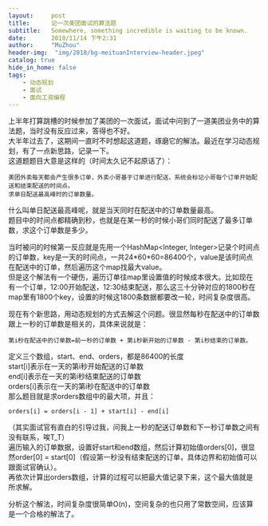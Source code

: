 ```yaml
---
layout:     post
title:      记一次美团面试的算法题
subtitle:   Somewhere, something incredible is waiting to be known.
date:       2018/11/14 下午2:31
author:     "MuZhou"
header-img:  "img/2018/bg-meituanInterview-header.jpeg"
catalog: true
hide_in_home: false
tags:
    - 动态规划
    - 面试
    - 面向工资编程
---
```

上半年打算跳槽的时候参加了美团的一次面试，面试中问到了一道美团业务中的算法题，当时没有反应过来，答得也不好。  
大半年过去了，这期间一直时不时想起这道题，琢磨它的解法。最近在学习动态规划，有了一点新思路，记录一下。  
这道题题目大意是这样的（时间太久记不起原话了）：
```text
美团外卖每天都会产生很多订单，外卖小哥基于订单进行配送，系统会标记小哥每个订单开始配送和结束配送的时间点。  
求单日配送最高峰时的订单数量。
```
什么叫单日配送最高峰呢，就是当天同时在配送中的订单数量最高。    
题目中的时间点都精确到秒，也就是在某一秒的时候小哥们同时配送了最多订单数，求这个订单数是多少。

当时被问的时候第一反应就是先用一个HashMap<Integer, Integer>记录个时间点的订单数，key是一天的时间点，一共24\*60*60=86400个，value是该时间点在配送中的订单，然后遍历这个map找最大value。  
但是这个解法有一个硬伤，遍历订单往map里设置值的时候成本很大。比如现在有一个订单，12:00开始配送，12:30结束配送，那么这三十分钟对应的1800秒在map里有1800个key，设置的时候这1800条数据都要改一轮，时间复杂度很高。

现在有个新思路，用动态规划的方式去解这个问题。很显然每秒在配送中的订单数跟上一秒的订单数是相关的，具体来说就是：
```text
第i秒在配送中的订单数=前一秒的订单数 + 第i秒新开始的订单数 - 第i秒结束的订单数。
```  
定义三个数组，start、end、orders，都是86400的长度  
start[i]表示在一天的第i秒开始配送的订单数  
end[i]表示在一天的第i秒结束配送的订单数   
orders[i]表示在一天的第i秒在配送中的订单数  
那么题目就是求orders数组中的最大项，并且：
```text
orders[i] = orders[i - 1] + start[i] - end[i]
```
（其实面试官有直白的引导过我，问我上一秒的配送订单数和下一秒订单数之间有没有联系，唉T_T）  
遍历输入的订单数据，设置好start和end数组，然后计算初始值orders[0]，很显然order[0] = start[0]（假设第一秒没有结束配送的订单，具体边界和初始值可以跟面试官确认）。  
再依次计算出orders数组，计算的过程可以把最大值记录下来，这个最大值就是所求解。  

分析这个解法，时间复杂度很简单O(n)，空间复杂的也只用了常数空间，应该算是一个合格的解法了。